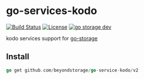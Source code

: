 # go-services-kodo

[![Build Status](https://github.com/beyondstorage/go-service-kodo/workflows/Unit%20Test/badge.svg?branch=master)](https://github.com/beyondstorage/go-service-kodo/actions?query=workflow%3A%22Unit+Test%22)
[![License](https://img.shields.io/badge/license-apache%20v2-blue.svg)](https://github.com/Xuanwo/storage/blob/master/LICENSE)
[![go storage dev](https://img.shields.io/matrix/go-service-kodo:aos.dev.svg?server_fqdn=chat.aos.dev&label=%23go-service-kodo%3Aaos.dev&logo=matrix)](https://matrix.to/#/#go-service-kodo:aos.dev)

kodo services support for [go-storage](https://github.com/beyondstorage/go-storage)

## Install

```go
go get github.com/beyondstorage/go-service-kodo/v2
```
